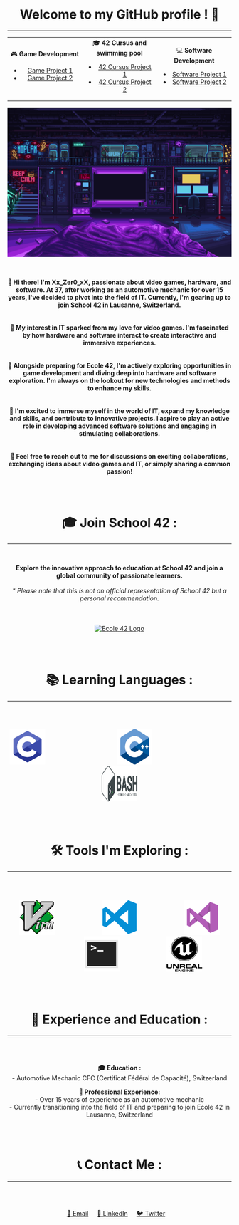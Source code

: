 <!--/* ************************************************************************** */-->
<!--/*                                                                            */-->
<!--/*                                                        :::      ::::::::   */-->
<!--/*   readme.md                                          :+:      :+:    :+:   */-->
<!--/*                                                    +:+ +:+         +:+     */-->
<!--/*   By: mdelmeni <eljok87@gmail.com>               +#+  +:+       +#+        */-->
<!--/*                                                +#+#+#+#+#+   +#+           */-->
<!--/*   Created: 2024/06/22 20:26:11 by mdelmeni          #+#    #+#             */-->
<!--/*   Updated: 2024/06/22 20:26:11 by mdelmeni         ###   ########.ch       */-->
<!--/*                                                                            */-->
<!--/* ************************************************************************** */-->

<!--
  This section contains the main title of the page.
  The title is centered using the "align" attribute.
  It's followed by a horizontal line for visual separation.
-->

<h1 align="center">Welcome to my GitHub profile ! 🚀</h1>
<hr>

<!--
  The following table organizes the different types of projects.
  Each cell represents a category: Game Development, 42 Cursus, and Software Development.
  Inside each cell, there are links to specific projects.
-->

<div align="center">
  <table style="width: 100%;">
    <tr>
      <td align="center" style="width: 33.33%;">
        🎮 <b>Game Development</b>
        <ul>
          <li><a href="https://github.com/yourusername/game-project-1">Game Project 1</a></li>
          <li><a href="https://github.com/yourusername/game-project-2">Game Project 2</a></li>
        </ul>
      </td>
      <td align="center" style="width: 33.33%;">
        🎓 <b>42 Cursus and swimming pool</b>
        <ul>
          <li><a href="https://github.com/yourusername/42-cursus-project-1">42 Cursus Project 1</a></li>
          <li><a href="https://github.com/yourusername/42-cursus-project-2">42 Cursus Project 2</a></li>
        </ul>
      </td>
      <td align="center" style="width: 33.33%;">
        💻 <b>Software Development</b>
        <ul>
          <li><a href="https://github.com/yourusername/software-project-1">Software Project 1</a></li>
          <li><a href="https://github.com/yourusername/software-project-2">Software Project 2</a></li>
        </ul>
      </td>
    </tr>
  </table>
</div>

<!--
  This section displays a centered image with an alt text for accessibility.
-->

<p align="center">
  <img src="images/scifi_room.gif" alt="Welcome to my GitHub profile!">
</p>

<!--
  The following paragraph provides a personal introduction.
  It's split into several lines for readability and centered on the page.
-->

<br>
<p align="center">
  <b>👋 Hi there! I'm Xx_Zer0_xX, passionate about video games, hardware, and software. At 37, after working as an automotive mechanic for over 15 years, I've decided to pivot into the field of IT. Currently, I'm gearing up to join School 42 in Lausanne, Switzerland.</b>
  <br><br><br>
  <b>🌟 My interest in IT sparked from my love for video games. I'm fascinated by how hardware and software interact to create interactive and immersive experiences.</b>
  <br><br><br>
  <b>🔧 Alongside preparing for Ecole 42, I'm actively exploring opportunities in game development and diving deep into hardware and software exploration. I'm always on the lookout for new technologies and methods to enhance my skills.</b>
  <br><br><br>
  <b>🚀 I'm excited to immerse myself in the world of IT, expand my knowledge and skills, and contribute to innovative projects. I aspire to play an active role in developing advanced software solutions and engaging in stimulating collaborations.</b>
  <br><br><br>
  <b>💬 Feel free to reach out to me for discussions on exciting collaborations, exchanging ideas about video games and IT, or simply sharing a common passion!</b>
</p>

<!--
  The following section provides a link to School 42.
  It includes a personal recommendation and a logo with a link.
-->

<br><br>
<h1 align="center">🎓 Join School 42 :</h1>
<hr>
<br>
<p align="center">
  <b>Explore the innovative approach to education at School 42 and join a global community of passionate learners.</b><br><br>
  <i>* Please note that this is not an official representation of School 42 but a personal recommendation.</i>
  <br><br><br><br>
  <a href="https://42lausanne.ch/" target="_blank"><img src="https://42lausanne.ch/wp-content/uploads/2021/01/42_logo.svg" alt="Ecole 42 Logo" width="200"></a>
</p>

<!--
  The following section displays the programming languages being learned.
  It includes centered images of language logos.
-->
<br><br>
<h1 align="center">📚 Learning Languages :</h1>
<hr>
<br><br>
<p align="center">
  <img src="images/c.png" alt="C Programming Language Logo" width="80" height="80">&nbsp;&nbsp;&nbsp;&nbsp;&nbsp;&nbsp;&nbsp;&nbsp;&nbsp;&nbsp;&nbsp;&nbsp;&nbsp;&nbsp;&nbsp;&nbsp;&nbsp;&nbsp;&nbsp;&nbsp;&nbsp;&nbsp;&nbsp;&nbsp;&nbsp;&nbsp;&nbsp;&nbsp;&nbsp;&nbsp;&nbsp;&nbsp;&nbsp;&nbsp;&nbsp;&nbsp;&nbsp;&nbsp;&nbsp;&nbsp;
  <img src="images/cpp.png" alt="C++ Programming Language Logo" width="80" height="80">&nbsp;&nbsp;&nbsp;&nbsp;&nbsp;&nbsp;&nbsp;&nbsp;&nbsp;&nbsp;&nbsp;&nbsp;&nbsp;&nbsp;&nbsp;&nbsp;&nbsp;&nbsp;&nbsp;&nbsp;&nbsp;&nbsp;&nbsp;&nbsp;&nbsp;&nbsp;&nbsp;&nbsp;&nbsp;&nbsp;&nbsp;&nbsp;&nbsp;&nbsp;&nbsp;&nbsp;&nbsp;&nbsp;&nbsp;&nbsp;&nbsp;&nbsp;&nbsp;&nbsp;
  <img src="images/bash.png" alt="Bash Shell Logo" width="80" height="80">
</p>

<!--
  The following section displays the tools being explored.
  It includes centered images of tool logos.
-->

<br><br>
<h1 align="center">🛠️ Tools I'm Exploring :</h1>
<hr>
<br><br>
<p align="center">
  <img src="images/vim.png" alt="Vim Editor Logo" width="80" height="80">&nbsp;&nbsp;&nbsp;&nbsp;&nbsp;&nbsp;&nbsp;&nbsp;&nbsp;&nbsp;&nbsp;&nbsp;&nbsp;&nbsp;&nbsp;&nbsp;&nbsp;&nbsp;&nbsp;&nbsp;&nbsp;&nbsp;&nbsp;&nbsp;&nbsp;&nbsp;
  <img src="images/vscode.png" alt="Visual Studio Code Logo" width="80" height="80">&nbsp;&nbsp;&nbsp;&nbsp;&nbsp;&nbsp;&nbsp;&nbsp;&nbsp;&nbsp;&nbsp;&nbsp;&nbsp;&nbsp;&nbsp;&nbsp;&nbsp;&nbsp;&nbsp;&nbsp;&nbsp;&nbsp;&nbsp;&nbsp;&nbsp;&nbsp;
  <img src="images/visual.png" alt="Visual Studio Logo" width="80" height="80">&nbsp;&nbsp;&nbsp;&nbsp;&nbsp;&nbsp;&nbsp;&nbsp;&nbsp;&nbsp;&nbsp;&nbsp;&nbsp;&nbsp;&nbsp;&nbsp;&nbsp;&nbsp;&nbsp;&nbsp;&nbsp;&nbsp;&nbsp;&nbsp;&nbsp;&nbsp;
  <img src="images/terminal.png" alt="Terminal Logo" width="80" height="80">&nbsp;&nbsp;&nbsp;&nbsp;&nbsp;&nbsp;&nbsp;&nbsp;&nbsp;&nbsp;&nbsp;&nbsp;&nbsp;&nbsp;&nbsp;&nbsp;&nbsp;&nbsp;&nbsp;&nbsp;&nbsp;&nbsp;&nbsp;&nbsp;&nbsp;&nbsp;
  <img src="images/unreal.png" alt="Unreal Engine Logo" width="80" height="80">
</p>

<!--
  The following section displays experience and education details.
  It includes centered text about educational background and professional experience.
-->

<br><br>
<h1 align="center">📜 Experience and Education :</h1>
<hr>
<br><br>
<p align="center">
  <b>🎓 Education :</b><br>
  - Automotive Mechanic CFC (Certificat Fédéral de Capacité), Switzerland
</p>
<p align="center">
  <b>💼 Professional Experience:</b><br>
  - Over 15 years of experience as an automotive mechanic<br>
  - Currently transitioning into the field of IT and preparing to join Ecole 42 in Lausanne, Switzerland
</p>

<!--
  The following section contains contact links.
  It includes centered links for email, LinkedIn, and Twitter.
-->

<br><br>
<h1 align="center">📞 Contact Me :</h1>
<hr>
<br><br>
<p align="center">
  <a href="mailto:your-email@example.com">📧 Email</a>&nbsp;&nbsp;&nbsp;&nbsp;
  <a href="https://www.linkedin.com/in/yourprofile/">🔗 LinkedIn</a>&nbsp;&nbsp;&nbsp;&nbsp;
  <a href="https://twitter.com/yourprofile">🐦 Twitter</a>&nbsp;&nbsp;&nbsp;&nbsp;
</p>

<!--
 /************************************************************\
 *                                                            *
 *    Welcome to my project! If you're reading this, I        *
 *    invite you to contribute to this codebase. I've         *
 *    done my best to keep everything clean and organized,    *
 *    even without prior knowledge. If you spot areas that    *
 *    can be improved or corrected, please feel free to       *
 *    make your changes and submit a pull request. Your       *
 *    contributions are greatly appreciated!                  *
 *                                                 o7         *
 *                                                            *
 \************************************************************/
-->


